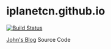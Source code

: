 # iplanetcn.github.io

[![Build Status](https://travis-ci.org/iplanetcn/iplanetcn.github.io.svg?branch=source)](https://travis-ci.org/iplanetcn/iplanetcn.github.io)

[John's Blog](http://moonvsriver.com) Source Code
